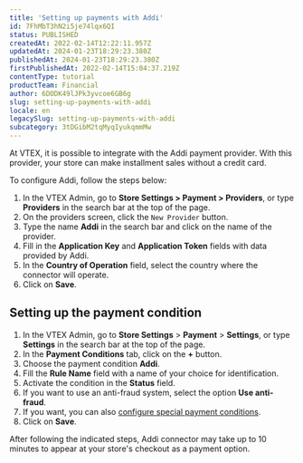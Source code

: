 ```yaml
---
title: 'Setting up payments with Addi'
id: 7FhMbT3hN2i5je74lqx6QI
status: PUBLISHED
createdAt: 2022-02-14T12:22:11.957Z
updatedAt: 2024-01-23T18:29:23.380Z
publishedAt: 2024-01-23T18:29:23.380Z
firstPublishedAt: 2022-02-14T15:04:37.219Z
contentType: tutorial
productTeam: Financial
author: 6DODK49lJPk3yvcoe6GB6g
slug: setting-up-payments-with-addi
locale: en
legacySlug: setting-up-payments-with-addi
subcategory: 3tDGibM2tqMyqIyukqmmMw
---
```


At VTEX, it is possible to integrate with the Addi payment provider. With this provider, your store can make installment sales without a credit card.

To configure Addi, follow the steps below:

1. In the VTEX Admin, go to __Store Settings > Payment > Providers__, or type __Providers__ in the search bar at the top of the page.
2. On the providers screen, click the `New Provider` button.
3. Type the name __Addi__ in the search bar and click on the name of the provider.
4. Fill in the __Application Key__ and __Application Token__ fields with data provided by Addi.
5. In the __Country of Operation__ field, select the country where the connector will operate.
6. Click on __Save__.

## Setting up the payment condition

1. In the VTEX Admin, go to **Store Settings** > **Payment** > **Settings**, or type **Settings** in the search bar at the top of the page.
2. In the __Payment Conditions__ tab, click on the __+__ button.
3. Choose the payment condition __Addi__.
4. Fill the __Rule Name__ field with a name of your choice for identification.
5. Activate the condition in the __Status__ field.
6. If you want to use an anti-fraud system, select the option __Use anti-fraud__.
7. If you want, you can also [configure special payment conditions](https://help.vtex.com/en/tutorial/condiciones-especiales--tutorials_456?&utm_source=autocomplete#).
8. Click on __Save__.

After following the indicated steps, Addi connector may take up to 10 minutes to appear at your store's checkout as a payment option.
